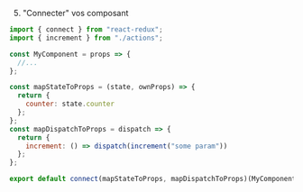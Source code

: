 5. "Connecter" vos composant

```jsx
import { connect } from "react-redux";
import { increment } from "./actions";
```

```js
const MyComponent = props => {
  //...
};
```

```js
const mapStateToProps = (state, ownProps) => {
  return {
    counter: state.counter
  };
};
const mapDispatchToProps = dispatch => {
  return {
    increment: () => dispatch(increment("some param"))
  };
};
```

```js
export default connect(mapStateToProps, mapDispatchToProps)(MyComponent);
```
